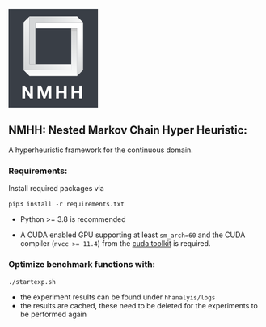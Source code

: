 
![logo](img/Logo.png)
<br>

##  NMHH: Nested Markov Chain Hyper Heuristic:
A hyperheuristic framework for the continuous domain.

###  Requirements:


Install required packages via

```
pip3 install -r requirements.txt 
```
- Python >= 3.8 is recommended

- A CUDA enabled GPU supporting at least ```sm_arch=60``` and the CUDA compiler (`nvcc >= 11.4`) from the [cuda toolkit](https://docs.nvidia.com/cuda/cuda-installation-guide-linux/index.html) is required.


### Optimize benchmark functions with:

```shell
./startexp.sh
```
- the experiment results can be found under ```hhanalyis/logs```
- the results are cached, these need to be deleted for the experiments to be performed again